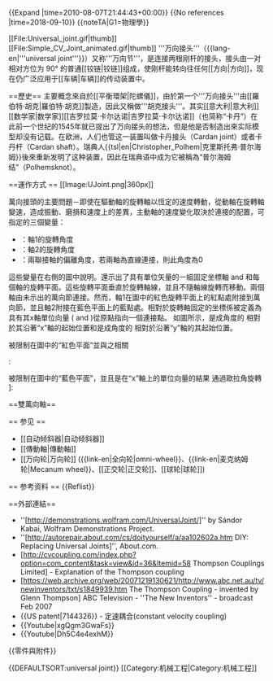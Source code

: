 {{Expand |time=2010-08-07T21:44:43+00:00}}
{{No references |time=2018-09-10}}
{{noteTA|G1=物理學}}

[[File:Universal_joint.gif|thumb]]
[[File:Simple_CV_Joint_animated.gif|thumb]]
'''万向接头'''（{{lang-en|'''universal joint'''}}）又称'''万向节'''，是连接两根刚杆的接头，接头由一对相对方位为 90° 的普通[[铰链|铰链]]组成，使刚杆能转向往任何[[方向|方向]]，现在仍广泛应用于[[车辆|车辆]]的传动装置中。

==歷史==
主要概念來自於[[平衡環架|陀螺儀]]，由於第一个'''万向接头'''由[[羅伯特·胡克|羅伯特·胡克]]製造，因此又稱做'''胡克接头'''。其实[[意大利|意大利]][[数学家|数学家]][[吉罗拉莫·卡尔达诺|吉罗拉莫·卡尔达诺]]（也简称“卡丹”）在此前一个世纪的1545年就已提出了万向接头的想法，但是他是否制造出來实际模型却没有记载。在欧洲，人们也管这一装置叫做卡丹接头（Cardan joint）或者卡丹杆（Cardan shaft）。瑞典人{{tsl|en|Christopher_Polhem|克里斯托弗·普尔海姆}}後來重新发明了这种装置，因此在瑞典语中成为它被稱為“普尔海姆结”（Polhemsknot）。

==運作方式 ==
[[Image:UJoint.png|360px]]

萬向接頭的主要問題－即使在驅動軸的旋轉軸以恆定的速度轉動，從動軸在旋轉軸變速，造成振動、磨損和速度上的差異，主動軸的速度變化取決於連接的配置，可指定的三個變量：

* <math>\gamma_1</math>：軸1的旋轉角度
* <math>\gamma_2</math>：軸2的旋轉角度 
* <math>\beta</math>：兩聯接軸的偏離角度，若兩軸為直線連接，則此角度為0

這些變量在右側的圖中說明。還示出了具有單位矢量的一組固定坐標軸<math>\hat{\mathbf{x}}</math> and <math>\hat{\mathbf{y}}</math>和每個軸的旋轉平面。這些旋轉平面垂直於旋轉軸線，並且不隨軸線旋轉而移動。兩個軸由未示出的萬向節連接。然而，軸1在圖中的紅色旋轉平面上的紅點處附接到萬向節，並且軸2附接在藍色平面上的藍點處。相對於旋轉軸固定的坐標係被定義為具有其x軸單位向量 (<math>\hat{\mathbf{x}}_1</math> and <math>\hat{\mathbf{x}}_2</math>)從原點指向一個連接點。 如圖所示，<math>\hat{\mathbf{x}}_1</math>是成角度的<math>\gamma_1</math> 相對於其沿著“x”軸的起始位置和<math>\hat{\mathbf{x}}_2</math>是成角度的<math>\gamma_2</math> 相對於沿著“y”軸的其起始位置。

<math>\hat{\mathbf{x}}_1</math>被限制在圖中的“紅色平面”並與之相關<math>\gamma_1</math>

:<math>\hat{\mathbf{x}}_1=[\cos\gamma_1\,,\,\sin\gamma_1\,,\,0]</math>

<math>\hat{\mathbf{x}}_2</math>被限制在圖中的“藍色平面”，並且是在“x”軸上的單位向量的結果 <math>\hat{x}=[1,0,0]</math>通過歐拉角旋轉 <math>[\pi\!/2\,,\,\beta\,,\,0</math>]:

==雙萬向軸==

== 参见 ==
* [[自动倾斜器|自动倾斜器]]
* [[傳動軸|傳動軸]]
* [[万向轮|万向轮]] ({{link-en|全向轮|omni-wheel}}、{{link-en|麦克纳姆轮|Mecanum wheel}}、[[正交轮|正交轮]]、[[球轮|球轮]])

== 参考资料 ==
{{Reflist}}

==外部連結==
* ''[http://demonstrations.wolfram.com/UniversalJoint/]'' by Sándor Kabai, Wolfram Demonstrations Project.
* ''[http://autorepair.about.com/cs/doityourself/a/aa102602a.htm  DIY: Replacing Universal Joints]'', About.com.
* [http://cvcoupling.com/index.php?option=com_content&task=view&id=36&Itemid=58 Thompson Couplings Limited] - Explanation of the Thompson coupling
* [https://web.archive.org/web/20071219130621/http://www.abc.net.au/tv/newinventors/txt/s1849939.htm The Thompson Coupling - invented by Glenn Thompson] ABC Television - ''The New Inventors'' - broadcast Feb 2007
* {{US patent|7144326}} - 定速耦合(constant velocity coupling)
* {{Youtube|xgQgm3GwaFs}}
* {{Youtube|Dh5C4e4exhM}}

{{零件與附件}}

{{DEFAULTSORT:universal joint}}
[[Category:机械工程|Category:机械工程]]